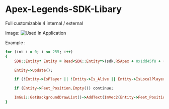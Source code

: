 # Apex-Legends-SDK-Libary
Full customizable 4 internal / external 

Image: 
![Used In Application]([https://media.discordapp.net/attachments/1232722469023125594/1235976120919392256/image.png?ex=66423176&is=6640dff6&hm=a814cd13c0dec02b88257d577581ff0c66ae4784e07c18df4e159b29187759d8&=&format=webp&quality=lossless&width=832&height=468])


Example : 

```ruby
for (int i = 0; i <= 255; i++)
{
	SDK::Entity* Entity = Read<SDK::Entity*>(sdk.R5Apex + 0x1dd45f8 + ((static_cast<unsigned long long>(i) + 1) << 5));

	Entity->Update();

	if (!Entity->IsPlayer || !Entity->Is_Alive || Entity->IsLocalPlayer) continue;

	if (Entity->Feet_Position.Empty()) continue;

	ImGui::GetBackgroundDrawList()->AddText(ImVec2(Entity->Feet_Position.x, Entity->Feet_Position.y), ImColor(255, 255, 255, 255), "Entity");
} 

```


